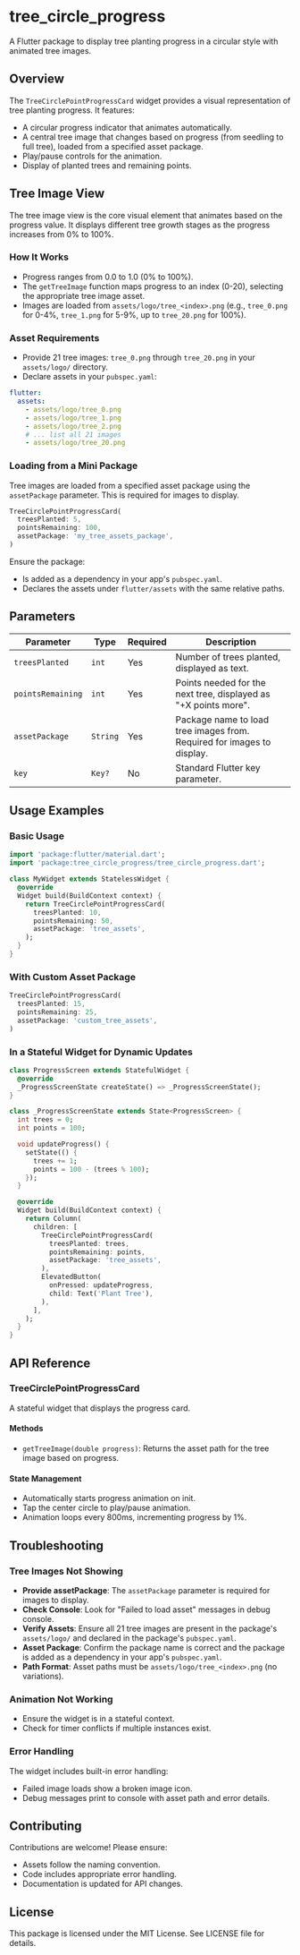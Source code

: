 # tree_circle_progress

A Flutter package to display tree planting progress in a circular style with animated tree images.

## Overview

The `TreeCirclePointProgressCard` widget provides a visual representation of tree planting progress. It features:
- A circular progress indicator that animates automatically.
- A central tree image that changes based on progress (from seedling to full tree), loaded from a specified asset package.
- Play/pause controls for the animation.
- Display of planted trees and remaining points.

## Tree Image View

The tree image view is the core visual element that animates based on the progress value. It displays different tree growth stages as the progress increases from 0% to 100%.

### How It Works
- Progress ranges from 0.0 to 1.0 (0% to 100%).
- The `getTreeImage` function maps progress to an index (0-20), selecting the appropriate tree image asset.
- Images are loaded from `assets/logo/tree_<index>.png` (e.g., `tree_0.png` for 0-4%, `tree_1.png` for 5-9%, up to `tree_20.png` for 100%).

### Asset Requirements
- Provide 21 tree images: `tree_0.png` through `tree_20.png` in your `assets/logo/` directory.
- Declare assets in your `pubspec.yaml`:

```yaml
flutter:
  assets:
    - assets/logo/tree_0.png
    - assets/logo/tree_1.png
    - assets/logo/tree_2.png
    # ... list all 21 images
    - assets/logo/tree_20.png
```

### Loading from a Mini Package
Tree images are loaded from a specified asset package using the `assetPackage` parameter. This is required for images to display.

```dart
TreeCirclePointProgressCard(
  treesPlanted: 5,
  pointsRemaining: 100,
  assetPackage: 'my_tree_assets_package',
)
```

Ensure the package:
- Is added as a dependency in your app's `pubspec.yaml`.
- Declares the assets under `flutter/assets` with the same relative paths.

## Parameters

| Parameter | Type | Required | Description |
|-----------|------|----------|-------------|
| `treesPlanted` | `int` | Yes | Number of trees planted, displayed as text. |
| `pointsRemaining` | `int` | Yes | Points needed for the next tree, displayed as "+X points more". |
| `assetPackage` | `String` | Yes | Package name to load tree images from. Required for images to display. |
| `key` | `Key?` | No | Standard Flutter key parameter. |

## Usage Examples

### Basic Usage

```dart
import 'package:flutter/material.dart';
import 'package:tree_circle_progress/tree_circle_progress.dart';

class MyWidget extends StatelessWidget {
  @override
  Widget build(BuildContext context) {
    return TreeCirclePointProgressCard(
      treesPlanted: 10,
      pointsRemaining: 50,
      assetPackage: 'tree_assets',
    );
  }
}
```

### With Custom Asset Package

```dart
TreeCirclePointProgressCard(
  treesPlanted: 15,
  pointsRemaining: 25,
  assetPackage: 'custom_tree_assets',
)
```

### In a Stateful Widget for Dynamic Updates

```dart
class ProgressScreen extends StatefulWidget {
  @override
  _ProgressScreenState createState() => _ProgressScreenState();
}

class _ProgressScreenState extends State<ProgressScreen> {
  int trees = 0;
  int points = 100;

  void updateProgress() {
    setState(() {
      trees += 1;
      points = 100 - (trees % 100);
    });
  }

  @override
  Widget build(BuildContext context) {
    return Column(
      children: [
        TreeCirclePointProgressCard(
          treesPlanted: trees,
          pointsRemaining: points,
          assetPackage: 'tree_assets',
        ),
        ElevatedButton(
          onPressed: updateProgress,
          child: Text('Plant Tree'),
        ),
      ],
    );
  }
}
```

## API Reference

### TreeCirclePointProgressCard

A stateful widget that displays the progress card.

#### Methods
- `getTreeImage(double progress)`: Returns the asset path for the tree image based on progress.

#### State Management
- Automatically starts progress animation on init.
- Tap the center circle to play/pause animation.
- Animation loops every 800ms, incrementing progress by 1%.

## Troubleshooting

### Tree Images Not Showing
- **Provide assetPackage**: The `assetPackage` parameter is required for images to display.
- **Check Console**: Look for "Failed to load asset" messages in debug console.
- **Verify Assets**: Ensure all 21 tree images are present in the package's `assets/logo/` and declared in the package's `pubspec.yaml`.
- **Asset Package**: Confirm the package name is correct and the package is added as a dependency in your app's `pubspec.yaml`.
- **Path Format**: Asset paths must be `assets/logo/tree_<index>.png` (no variations).

### Animation Not Working
- Ensure the widget is in a stateful context.
- Check for timer conflicts if multiple instances exist.

### Error Handling
The widget includes built-in error handling:
- Failed image loads show a broken image icon.
- Debug messages print to console with asset path and error details.

## Contributing

Contributions are welcome! Please ensure:
- Assets follow the naming convention.
- Code includes appropriate error handling.
- Documentation is updated for API changes.

## License

This package is licensed under the MIT License. See LICENSE file for details.
